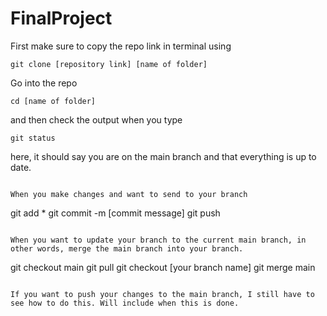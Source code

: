 # FinalProject

First make sure to copy the repo link in terminal using 

```
git clone [repository link] [name of folder]
``` 

Go into the repo 

```
cd [name of folder]
```

and then check the output when you type 

``` 
git status 
```

here, it should say you are on the main branch and that everything is up to date. 

```

When you make changes and want to send to your branch 

```
git add *
git commit -m [commit message]
git push 
```

When you want to update your branch to the current main branch, in other words, merge the main branch into your branch. 

```
git checkout main 
git pull 
git checkout [your branch name]
git merge main 
```

If you want to push your changes to the main branch, I still have to see how to do this. Will include when this is done. 

